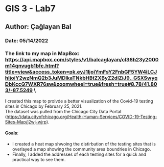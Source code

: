 # GIS 3 - Lab7
## Author: Çağlayan Bal
### Date: 05/14/2022
### The link to my map in MapBox: https://api.mapbox.com/styles/v1/balcaglayan/cl36h23y2000m14qnvugb1bfc.html?title=view&access_token=pk.eyJ1IjoiYmFsY2FnbGF5YW4iLCJhIjoiY2wzNmQ2b3JuMDlkaTNkbHBtZXByZ2dlZiJ9._GSXSwyqDbKccQ7WXR76sw&zoomwheel=true&fresh=true#8.78/41.803/-87.5249 \
I created this map to proivde a better visualization of the Covid-19 testing sites in Chicago by February 25, 2021.\
The dataset was pulled from the Chicago City Data Portal (https://data.cityofchicago.org/Health-Human-Services/COVID-19-Testing-Sites-Map/j2wj-wjrp). 
#### Goals:
- I created a heat map shwoing the distirbution of the testing sites that is overlayed a map showing the community area boundries in Chicago. 
- Finally, I added the addresses of each testing sites for a quick and practical way to see them.

